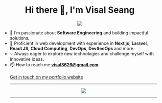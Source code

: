 <h1 align="center"> Hi there 👋, I'm Visal Seang</h1>
<p align="center">
  <img src="https://visitcount.itsvg.in/api?id=Visal-Seang&label=Profile%20Views&color=0&icon=0&pretty=true" />
</p>

- 👀 I’m passionate about **Software Engineering** and building impactful solutions.
- 💼 Proficient in web development with experience in **Next js**, **Laravel**, **React JS**, **Cloud Computing**, **DevOps, DevSecOps** and more.
- 💡 Always eager to explore new technologies and challenge myself with innovative ideas.
- 📫 How to reach me **visal3626@gmail.com**</br></br>
  <a href="https://visalseang.me" target="_blank">Get in touch on my portfolio website</a>
    <hr/>
  <p align="center"><img src="https://skillicons.dev/icons?i=react,nextjs,docker,aws,postgres,bootstrap,php,laravel,ts,js,tailwind,git,mysql,nginx,jenkins&perline=14" /></p>
  <hr/>



